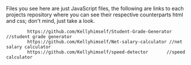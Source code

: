 Files you see here are just JavaScript files,
the following are links to each projects repository where you can see their respective counterparts html and css; don't mind, just take a look.
           
            https://github.com/Kellyhimself/Student-Grade-Generator //student grade generator
            https://github.com/Kellyhimself/Net-salary-calculator //net salary calculator
            https://github.com/Kellyhimself/speed-detector       //speed calculator

